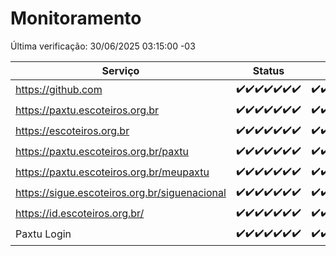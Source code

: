 # Monitoramento

Última verificação: 30/06/2025 03:15:00 -03

|Serviço|Status|Últimas 24h|
|---|---|---|
|https://github.com|<span title="2025-06-23: OK=23">✔️</span><span title="2025-06-24: OK=23">✔️</span><span title="2025-06-25: OK=23">✔️</span><span title="2025-06-26: OK=23">✔️</span><span title="2025-06-27: OK=23">✔️</span><span title="2025-06-28: OK=23">✔️</span><span title="2025-06-29: OK=6">✔️</span>|<span title="29/06/2025 04:09:00 -03 : 200">✔️</span><span title="29/06/2025 05:11:00 -03 : 200">✔️</span><span title="29/06/2025 06:09:00 -03 : 200">✔️</span><span title="29/06/2025 07:09:00 -03 : 200">✔️</span><span title="29/06/2025 08:07:00 -03 : 200">✔️</span><span title="29/06/2025 09:16:00 -03 : 200">✔️</span><span title="29/06/2025 10:20:00 -03 : 200">✔️</span><span title="29/06/2025 11:08:00 -03 : 200">✔️</span><span title="29/06/2025 12:08:00 -03 : 200">✔️</span><span title="29/06/2025 13:10:00 -03 : 200">✔️</span><span title="29/06/2025 14:07:00 -03 : 200">✔️</span><span title="29/06/2025 15:12:00 -03 : 200">✔️</span><span title="29/06/2025 16:07:00 -03 : 200">✔️</span><span title="29/06/2025 17:10:00 -03 : 200">✔️</span><span title="29/06/2025 18:08:00 -03 : 200">✔️</span><span title="29/06/2025 19:08:00 -03 : 200">✔️</span><span title="29/06/2025 20:09:00 -03 : 200">✔️</span><span title="29/06/2025 21:53:00 -03 : 200">✔️</span><span title="29/06/2025 23:47:00 -03 : 200">✔️</span><span title="30/06/2025 00:49:00 -03 : 200">✔️</span><span title="30/06/2025 01:24:00 -03 : 200">✔️</span><span title="30/06/2025 02:13:00 -03 : 200">✔️</span><span title="30/06/2025 03:15:00 -03 : 200">✔️</span>|
|https://paxtu.escoteiros.org.br|<span title="2025-06-23: OK=23">✔️</span><span title="2025-06-24: OK=23">✔️</span><span title="2025-06-25: OK=23">✔️</span><span title="2025-06-26: OK=23">✔️</span><span title="2025-06-27: OK=23">✔️</span><span title="2025-06-28: OK=23">✔️</span><span title="2025-06-29: OK=6">✔️</span>|<span title="29/06/2025 04:09:00 -03 : 200">✔️</span><span title="29/06/2025 05:11:00 -03 : 200">✔️</span><span title="29/06/2025 06:09:00 -03 : 200">✔️</span><span title="29/06/2025 07:09:00 -03 : 200">✔️</span><span title="29/06/2025 08:07:00 -03 : 200">✔️</span><span title="29/06/2025 09:16:00 -03 : 200">✔️</span><span title="29/06/2025 10:20:00 -03 : 200">✔️</span><span title="29/06/2025 11:08:00 -03 : 200">✔️</span><span title="29/06/2025 12:08:00 -03 : 200">✔️</span><span title="29/06/2025 13:10:00 -03 : 200">✔️</span><span title="29/06/2025 14:07:00 -03 : 200">✔️</span><span title="29/06/2025 15:12:00 -03 : 200">✔️</span><span title="29/06/2025 16:07:00 -03 : 200">✔️</span><span title="29/06/2025 17:10:00 -03 : 200">✔️</span><span title="29/06/2025 18:08:00 -03 : 200">✔️</span><span title="29/06/2025 19:08:00 -03 : 200">✔️</span><span title="29/06/2025 20:09:00 -03 : 200">✔️</span><span title="29/06/2025 21:53:00 -03 : 200">✔️</span><span title="29/06/2025 23:47:00 -03 : 200">✔️</span><span title="30/06/2025 00:49:00 -03 : 200">✔️</span><span title="30/06/2025 01:24:00 -03 : 200">✔️</span><span title="30/06/2025 02:13:00 -03 : 200">✔️</span><span title="30/06/2025 03:15:00 -03 : 200">✔️</span>|
|https://escoteiros.org.br|<span title="2025-06-23: OK=23">✔️</span><span title="2025-06-24: OK=23">✔️</span><span title="2025-06-25: OK=23">✔️</span><span title="2025-06-26: OK=23">✔️</span><span title="2025-06-27: OK=23">✔️</span><span title="2025-06-28: OK=23">✔️</span><span title="2025-06-29: OK=6">✔️</span>|<span title="29/06/2025 04:09:00 -03 : 200">✔️</span><span title="29/06/2025 05:11:00 -03 : 200">✔️</span><span title="29/06/2025 06:09:00 -03 : 200">✔️</span><span title="29/06/2025 07:09:00 -03 : 200">✔️</span><span title="29/06/2025 08:07:00 -03 : 200">✔️</span><span title="29/06/2025 09:16:00 -03 : 200">✔️</span><span title="29/06/2025 10:20:00 -03 : 200">✔️</span><span title="29/06/2025 11:08:00 -03 : 200">✔️</span><span title="29/06/2025 12:08:00 -03 : 200">✔️</span><span title="29/06/2025 13:10:00 -03 : 200">✔️</span><span title="29/06/2025 14:07:00 -03 : 200">✔️</span><span title="29/06/2025 15:12:00 -03 : 200">✔️</span><span title="29/06/2025 16:07:00 -03 : 200">✔️</span><span title="29/06/2025 17:10:00 -03 : 200">✔️</span><span title="29/06/2025 18:08:00 -03 : 200">✔️</span><span title="29/06/2025 19:08:00 -03 : 200">✔️</span><span title="29/06/2025 20:09:00 -03 : 200">✔️</span><span title="29/06/2025 21:53:00 -03 : 200">✔️</span><span title="29/06/2025 23:47:00 -03 : 200">✔️</span><span title="30/06/2025 00:49:00 -03 : 200">✔️</span><span title="30/06/2025 01:24:00 -03 : 200">✔️</span><span title="30/06/2025 02:13:00 -03 : 200">✔️</span><span title="30/06/2025 03:15:00 -03 : 200">✔️</span>|
|https://paxtu.escoteiros.org.br/paxtu|<span title="2025-06-23: OK=23">✔️</span><span title="2025-06-24: OK=23">✔️</span><span title="2025-06-25: OK=23">✔️</span><span title="2025-06-26: OK=23">✔️</span><span title="2025-06-27: OK=23">✔️</span><span title="2025-06-28: OK=23">✔️</span><span title="2025-06-29: OK=6">✔️</span>|<span title="29/06/2025 04:09:00 -03 : 200">✔️</span><span title="29/06/2025 05:11:00 -03 : 200">✔️</span><span title="29/06/2025 06:09:00 -03 : 200">✔️</span><span title="29/06/2025 07:09:00 -03 : 200">✔️</span><span title="29/06/2025 08:07:00 -03 : 200">✔️</span><span title="29/06/2025 09:16:00 -03 : 200">✔️</span><span title="29/06/2025 10:20:00 -03 : 200">✔️</span><span title="29/06/2025 11:08:00 -03 : 200">✔️</span><span title="29/06/2025 12:08:00 -03 : 200">✔️</span><span title="29/06/2025 13:10:00 -03 : 200">✔️</span><span title="29/06/2025 14:07:00 -03 : 200">✔️</span><span title="29/06/2025 15:12:00 -03 : 200">✔️</span><span title="29/06/2025 16:07:00 -03 : 200">✔️</span><span title="29/06/2025 17:10:00 -03 : 200">✔️</span><span title="29/06/2025 18:08:00 -03 : 200">✔️</span><span title="29/06/2025 19:08:00 -03 : 200">✔️</span><span title="29/06/2025 20:09:00 -03 : 200">✔️</span><span title="29/06/2025 21:53:00 -03 : 200">✔️</span><span title="29/06/2025 23:47:00 -03 : 200">✔️</span><span title="30/06/2025 00:49:00 -03 : 200">✔️</span><span title="30/06/2025 01:24:00 -03 : 200">✔️</span><span title="30/06/2025 02:13:00 -03 : 200">✔️</span><span title="30/06/2025 03:15:00 -03 : 200">✔️</span>|
|https://paxtu.escoteiros.org.br/meupaxtu|<span title="2025-06-23: OK=23">✔️</span><span title="2025-06-24: OK=23">✔️</span><span title="2025-06-25: OK=23">✔️</span><span title="2025-06-26: OK=23">✔️</span><span title="2025-06-27: OK=23">✔️</span><span title="2025-06-28: OK=23">✔️</span><span title="2025-06-29: OK=6">✔️</span>|<span title="29/06/2025 04:09:00 -03 : 200">✔️</span><span title="29/06/2025 05:11:00 -03 : 200">✔️</span><span title="29/06/2025 06:09:00 -03 : 200">✔️</span><span title="29/06/2025 07:09:00 -03 : 200">✔️</span><span title="29/06/2025 08:07:00 -03 : 200">✔️</span><span title="29/06/2025 09:16:00 -03 : 200">✔️</span><span title="29/06/2025 10:20:00 -03 : 200">✔️</span><span title="29/06/2025 11:08:00 -03 : 200">✔️</span><span title="29/06/2025 12:08:00 -03 : 200">✔️</span><span title="29/06/2025 13:10:00 -03 : 200">✔️</span><span title="29/06/2025 14:07:00 -03 : 200">✔️</span><span title="29/06/2025 15:12:00 -03 : 200">✔️</span><span title="29/06/2025 16:07:00 -03 : 200">✔️</span><span title="29/06/2025 17:10:00 -03 : 200">✔️</span><span title="29/06/2025 18:08:00 -03 : 200">✔️</span><span title="29/06/2025 19:08:00 -03 : 200">✔️</span><span title="29/06/2025 20:09:00 -03 : 200">✔️</span><span title="29/06/2025 21:53:00 -03 : 200">✔️</span><span title="29/06/2025 23:47:00 -03 : 200">✔️</span><span title="30/06/2025 00:49:00 -03 : 200">✔️</span><span title="30/06/2025 01:24:00 -03 : 200">✔️</span><span title="30/06/2025 02:13:00 -03 : 200">✔️</span><span title="30/06/2025 03:15:00 -03 : 200">✔️</span>|
|https://sigue.escoteiros.org.br/siguenacional|<span title="2025-06-23: OK=23">✔️</span><span title="2025-06-24: OK=23">✔️</span><span title="2025-06-25: OK=23">✔️</span><span title="2025-06-26: OK=23">✔️</span><span title="2025-06-27: OK=23">✔️</span><span title="2025-06-28: OK=23">✔️</span><span title="2025-06-29: OK=6">✔️</span>|<span title="29/06/2025 04:09:00 -03 : 200">✔️</span><span title="29/06/2025 05:11:00 -03 : 200">✔️</span><span title="29/06/2025 06:09:00 -03 : 200">✔️</span><span title="29/06/2025 07:09:00 -03 : 200">✔️</span><span title="29/06/2025 08:07:00 -03 : 200">✔️</span><span title="29/06/2025 09:16:00 -03 : 200">✔️</span><span title="29/06/2025 10:20:00 -03 : 200">✔️</span><span title="29/06/2025 11:08:00 -03 : 200">✔️</span><span title="29/06/2025 12:08:00 -03 : 200">✔️</span><span title="29/06/2025 13:10:00 -03 : 200">✔️</span><span title="29/06/2025 14:07:00 -03 : 200">✔️</span><span title="29/06/2025 15:12:00 -03 : 200">✔️</span><span title="29/06/2025 16:07:00 -03 : 200">✔️</span><span title="29/06/2025 17:10:00 -03 : 200">✔️</span><span title="29/06/2025 18:08:00 -03 : 200">✔️</span><span title="29/06/2025 19:08:00 -03 : 200">✔️</span><span title="29/06/2025 20:09:00 -03 : 200">✔️</span><span title="29/06/2025 21:53:00 -03 : 200">✔️</span><span title="29/06/2025 23:47:00 -03 : 200">✔️</span><span title="30/06/2025 00:49:00 -03 : 200">✔️</span><span title="30/06/2025 01:24:00 -03 : 200">✔️</span><span title="30/06/2025 02:13:00 -03 : 200">✔️</span><span title="30/06/2025 03:15:00 -03 : 200">✔️</span>|
|https://id.escoteiros.org.br/|<span title="2025-06-23: OK=23">✔️</span><span title="2025-06-24: OK=23">✔️</span><span title="2025-06-25: OK=23">✔️</span><span title="2025-06-26: OK=23">✔️</span><span title="2025-06-27: OK=23">✔️</span><span title="2025-06-28: OK=23">✔️</span><span title="2025-06-29: OK=6">✔️</span>|<span title="29/06/2025 04:09:00 -03 : 200">✔️</span><span title="29/06/2025 05:11:00 -03 : 200">✔️</span><span title="29/06/2025 06:09:00 -03 : 200">✔️</span><span title="29/06/2025 07:09:00 -03 : 200">✔️</span><span title="29/06/2025 08:07:00 -03 : 200">✔️</span><span title="29/06/2025 09:16:00 -03 : 200">✔️</span><span title="29/06/2025 10:20:00 -03 : 200">✔️</span><span title="29/06/2025 11:08:00 -03 : 200">✔️</span><span title="29/06/2025 12:08:00 -03 : 200">✔️</span><span title="29/06/2025 13:10:00 -03 : 200">✔️</span><span title="29/06/2025 14:07:00 -03 : 200">✔️</span><span title="29/06/2025 15:12:00 -03 : 200">✔️</span><span title="29/06/2025 16:07:00 -03 : 200">✔️</span><span title="29/06/2025 17:10:00 -03 : 200">✔️</span><span title="29/06/2025 18:08:00 -03 : 200">✔️</span><span title="29/06/2025 19:08:00 -03 : 200">✔️</span><span title="29/06/2025 20:09:00 -03 : 200">✔️</span><span title="29/06/2025 21:53:00 -03 : 200">✔️</span><span title="29/06/2025 23:47:00 -03 : 200">✔️</span><span title="30/06/2025 00:49:00 -03 : 200">✔️</span><span title="30/06/2025 01:24:00 -03 : 200">✔️</span><span title="30/06/2025 02:13:00 -03 : 200">✔️</span><span title="30/06/2025 03:15:00 -03 : 200">✔️</span>|
|Paxtu Login|<span title="2025-06-23: OK=23">✔️</span><span title="2025-06-24: OK=23">✔️</span><span title="2025-06-25: OK=23">✔️</span><span title="2025-06-26: OK=23">✔️</span><span title="2025-06-27: OK=23">✔️</span><span title="2025-06-28: OK=23">✔️</span><span title="2025-06-29: OK=6">✔️</span>|<span title="29/06/2025 04:09:00 -03 : 200">✔️</span><span title="29/06/2025 05:11:00 -03 : 200">✔️</span><span title="29/06/2025 06:09:00 -03 : 200">✔️</span><span title="29/06/2025 07:09:00 -03 : 200">✔️</span><span title="29/06/2025 08:07:00 -03 : 200">✔️</span><span title="29/06/2025 09:16:00 -03 : 200">✔️</span><span title="29/06/2025 10:20:00 -03 : 200">✔️</span><span title="29/06/2025 11:08:00 -03 : 200">✔️</span><span title="29/06/2025 12:08:00 -03 : 200">✔️</span><span title="29/06/2025 13:10:00 -03 : 200">✔️</span><span title="29/06/2025 14:07:00 -03 : 200">✔️</span><span title="29/06/2025 15:12:00 -03 : 200">✔️</span><span title="29/06/2025 16:07:00 -03 : 200">✔️</span><span title="29/06/2025 17:10:00 -03 : 200">✔️</span><span title="29/06/2025 18:08:00 -03 : 200">✔️</span><span title="29/06/2025 19:08:00 -03 : 200">✔️</span><span title="29/06/2025 20:09:00 -03 : 200">✔️</span><span title="29/06/2025 21:53:00 -03 : 200">✔️</span><span title="29/06/2025 23:47:00 -03 : 200">✔️</span><span title="30/06/2025 00:49:00 -03 : 200">✔️</span><span title="30/06/2025 01:24:00 -03 : 200">✔️</span><span title="30/06/2025 02:13:00 -03 : 200">✔️</span><span title="30/06/2025 03:15:00 -03 : 200">✔️</span>|
